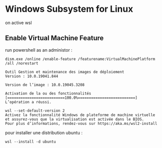 # Windows Subsystem for Linux

on active wsl

## Enable Virtual Machine Feature

run powershell as an administor :
```
dism.exe /online /enable-feature /featurename:VirtualMachinePlatform /all /norestart

Outil Gestion et maintenance des images de déploiement
Version : 10.0.19041.844

Version de l’image : 10.0.19045.3208

Activation de la ou des fonctionnalités
[==========================100.0%==========================]
L’opération a réussi.
```

```
wsl --set-default-version 2
Activez la fonctionnalité Windows de plateforme de machine virtuelle et assurez-vous que la virtualisation est activée dans le BIOS.
Pour plus d’informations, rendez-vous sur https://aka.ms/wsl2-install
```


pour installer une distribution ubuntu :

```
wsl --install -d ubuntu
```

